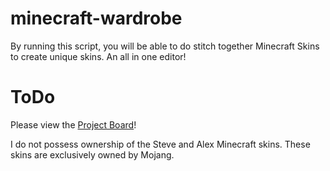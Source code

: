 # minecraft-wardrobe
By running this script, you will be able to do stitch together Minecraft Skins to create unique skins. An all in one editor!
# ToDo
Please view the [Project Board](https://github.com/users/CorbinIvon/projects/3/views/1?visibleFields=%5B%22Title%22%2C%22Assignees%22%2C%22Status%22%2C%22Repository%22%5D)!

I do not possess ownership of the Steve and Alex Minecraft skins. These skins are exclusively owned by Mojang.
